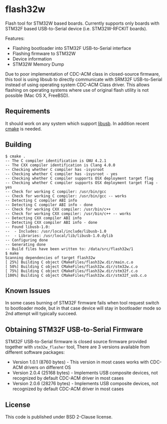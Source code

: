 flash32w
========

Flash tool for STM32W based boards. Currently supports only boards with
STM32F based USB-to-Serial device (i.e. STM32W-RFCKIT boards).

Features: 

* Flashing bootloader into STM32F USB-to-Serial interface
* Flashing firmware to STM32W
* Device information
* STM32W Memory Dump

Due to poor implementation of CDC-ACM class in closed-source firmware, this
tool is using libsub to directly communicate with SRM32F USB-to-Serial 
instead of using operating system CDC-ACM Class driver.
This allows flashing on operating systems where use of original flash utility
is not possible (Mac OS X, FreeBSD).

Requirements
------------

It should work on any system which support [libusb](http://http://www.libusb.org).
In addition recent [cmake](http://www.cmake.org) is needed.

Building
--------

	$ cmake .
	-- The C compiler identification is GNU 4.2.1
	-- The CXX compiler identification is Clang 4.0.0
	-- Checking whether C compiler has -isysroot
	-- Checking whether C compiler has -isysroot - yes
	-- Checking whether C compiler supports OSX deployment target flag
	-- Checking whether C compiler supports OSX deployment target flag - yes
	-- Check for working C compiler: /usr/bin/gcc
	-- Check for working C compiler: /usr/bin/gcc -- works
	-- Detecting C compiler ABI info
	-- Detecting C compiler ABI info - done
	-- Check for working CXX compiler: /usr/bin/c++
	-- Check for working CXX compiler: /usr/bin/c++ -- works
	-- Detecting CXX compiler ABI info
	-- Detecting CXX compiler ABI info - done
	-- Found libusb-1.0:
	--  - Includes: /usr/local/include/libusb-1.0
	--  - Libraries: /usr/local/lib/libusb-1.0.dylib
	-- Configuring done
	-- Generating done
	-- Build files have been written to: /data/src/flash32w/1
	$ make
	Scanning dependencies of target flash32w
	[ 25%] Building C object CMakeFiles/flash32w.dir/main.c.o
	[ 50%] Building C object CMakeFiles/flash32w.dir/stm32w.c.o
	[ 75%] Building C object CMakeFiles/flash32w.dir/stm32f.c.o
	[100%] Building C object CMakeFiles/flash32w.dir/stm32f_usb.c.o

Known Issues
------------

In some cases burning of STM32F firmware fails when tool request switch to
bootloader mode, but in that case device will stay in bootloader mode so 2nd
attempt will typically succeed.

Obtaining STM32F USB-to-Serial Firmware
---------------------------------------

STM32F USB-to-Serial firmware is closed source firmware provided together with 
`stm32w_flasher` tool, There are 3 versions available from different software 
packages:

* Version 1.0.1 (8760 bytes) - This version in most cases works with CDC-ACM drivers on different OS
* Version 2.0.4 (25168 bytes) - Implements USB composite devices, not recognized by default CDC-ACM driver in most cases
* Version 2.0.6 (28276 bytes) - Implements USB composite devices, not recognized by default CDC-ACM driver in most cases

License
-------

This code is published under BSD 2-Clause license.

